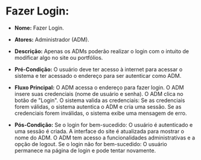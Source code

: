 # Fazer Login:

- **Nome:** Fazer Login.  

- **Atores:** Administrador (ADM).  

- **Descrição:** Apenas os ADMs poderão realizar o login com o intuito de modificar algo no site ou portfólios.  

- **Pré-Condição:** O usuário deve ter acesso à internet para acessar o sistema e ter acessado o endereço para ser autenticar como ADM.  

- **Fluxo Principal:** O ADM acessa o endereço para fazer login. O ADM insere suas credenciais (nome de usuário e senha). O ADM clica no botão de "Login". O sistema valida as credenciais: Se as credenciais forem válidas, o sistema autentica o ADM e cria uma sessão. Se as credenciais forem inválidas, o sistema exibe uma mensagem de erro.  

- **Pós-Condição:** Se o login for bem-sucedido: O usuário é autenticado e uma sessão é criada. A interface do site é atualizada para mostrar o nome do ADM. O ADM tem acesso a funcionalidades administrativas e a opção de logout. Se o login não for bem-sucedido: O usuário permanece na página de login e pode tentar novamente.  
